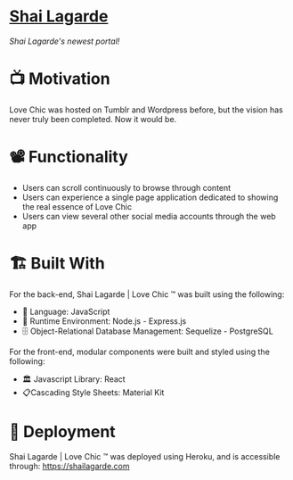 # [Shai Lagarde](https://shailagarde.com/)

_Shai Lagarde's newest portal!_

# 📺 Motivation

Love Chic was hosted on Tumblr and Wordpress before, but the vision has never truly been completed. Now it would be.

# 📽 Functionality

- Users can scroll continuously to browse through content
- Users can experience a single page application dedicated to showing the real essence of Love Chic
- Users can view several other social media accounts through the web app

# :building_construction: Built With

For the back-end, Shai Lagarde | Love Chic :tm: was built using the following:

- :book: Language: JavaScript
- :running: Runtime Environment: Node.js - Express.js
- :file_cabinet: Object-Relational Database Management: Sequelize - PostgreSQL

For the front-end, modular components were built and styled using the following:

- :classical_building: Javascript Library: React
- :clipboard:Cascading Style Sheets: Material Kit

# :satellite: Deployment

Shai Lagarde | Love Chic :tm: was deployed using Heroku, and is accessible through: https://shailagarde.com
